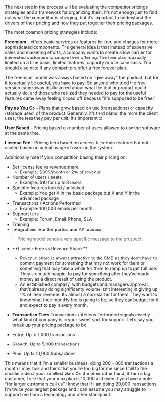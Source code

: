 The next step in the process will be evaluating the competitor pricings strategies and a framework for organizing them. It’s not enough just to find out what the competitor is charging, but it’s important to understand the drivers of their pricing and how they put together their pricing packages. 

The most common pricing strategies include:

**Freemium** - offers basic services or features for free and charges for more sophisticated components. The general idea is that instead of expensive sales and marketing efforts, a company wants to create a low barrier for interested customers to sample their offering. The free plan is usually limited on a time basis, limited features, capacity or use case basis.	 You should also note if any competitors offer a free forever plan. 

The freemium model was always based on "give away" the product, but for it to actually be useful, you have to pay. So anyone who tried the free version came away disillusioned about what the tool or product could actually do, and those who realized they needed to pay for the useful features came away feeling ripped off because "it's supposed to be free."

**Pay as You Go** – Plans that grow based on use (transactions) or capacity (storage used) of the product.  Generally, it’s tierd plans, the more the client uses, the less they pay per unit. It’s important to 

**User Based** – Pricing based on number of users allowed to use the software at the same time.

**License Fee** - Pricing tiers based on access to certain features but not scaled based on actual usage of users in the system.

Additionally note if your competition basing their pricing on:
- Set license fee vs revenue share
  - Example: $399/month or 2% of revenue
- Number of users / seats
  - Example: $10 for up to 3 users
- Specific features locked / unlocked
  - Example: You get X in the basic package but X and Y in the advanced package 
- Transactions / Actions Performed
  - Example: 100,000 emails per month
- Support tiers
  - Example: Forum, Email, Phone, SLA
- Training
- Integrations into 3rd parties and API access

> Pricing model sends a very specific message to the prospect.

- **License Free vs Revenue Share **
  - Revenue share is always attractive to the SMB as they don’t have to commit payment for something that may not work for them or something that may take a while for them to ramp up to get full use.  They are much happier to pay for something after they’ve made money as a direct result of using the product. 
  - An established company, with budgets and managers approval, that’s already doing significanty volume isn’t interesting in giving up 1% of their revenue. It’s almost a non-starter for them.  They want to know what their monthly fee is going to be, so they can budget for it and expect to pay it every month. 

- **Transaction Tiers**
Transactions / Actions Performed signals exactly what kind of company is in your sweet spot for support.  Let’s say you break up your pricing package to  be
- Entry: Up to 1,000 transactions
- Growth: Up to 5,000 transactions
- Plus: Up to 10,000 transactions

This means that if I’m a smaller business, doing 200 – 800 transactions a month I may look and think that you’re too big for me since I fall to the smaller side of your smallest plan. On the other other hand, if I am a big customer, I see that your max plan is 10,000 and even if you have a note “for larger customers call us” I know that if I am doing 20,000 transactions, I’m twice your largest package and I can assume you may struggle to support me from a technology and other standpoint. 


